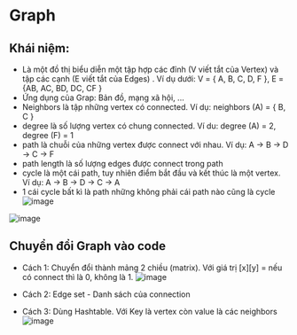 # Graph
## Khái niệm:
 - Là một đồ thị biểu diễn một tập hợp các đỉnh (V viết tắt của Vertex) và tập các cạnh (E viết tắt của Edges) . Ví dụ dưới: V = { A, B, C, D, F }, E = {AB, AC, BD, DC, CF }
 - Ứng dụng của Grap: Bản đồ, mạng xã hội, ...
 - Neighbors là tập những vertex có connected. Ví dụ: neighbors (A) = { B, C }
 - degree là số lượng vertex có chung connected. Ví du: degree (A) = 2, degree (F) = 1
 - path là chuỗi của những vertex được connect với nhau. Ví dụ: A -> B -> D -> C -> F
 - path length là số lượng edges được connect trong path
 - cycle là một cái path, tuy nhiên điểm bắt đầu và kết thúc là một vertex. Ví dụ: A -> B -> D -> C -> A
 - 1 cái cycle bất kì là path những không phải cái path nào cũng là cycle
![image](https://github.com/oxygen-batd/oxyGraph/assets/167840668/9b0222ec-c4b6-4b2f-b922-8af8db8434f2)

![image](https://github.com/oxygen-batd/oxyGraph/assets/167840668/adac7b7d-763b-4976-8463-ad43c4638667)


## Chuyển đổi Graph vào code
- Cách 1: Chuyển đổi thành mảng 2 chiều (matrix). Với giá trị [x][y] = nếu có connect thì là 0, không là 1.
  ![image](https://github.com/oxygen-batd/oxyGraph/assets/167840668/58b8f2ee-7558-4632-9e89-654e8f2389a7)

- Cách 2: Edge set - Danh sách của connection

- Cách 3: Dùng Hashtable. Với Key là vertex còn value là các neighbors
  ![image](https://github.com/oxygen-batd/oxyGraph/assets/167840668/64de5a2f-0954-49be-bd1a-c88e16632f7c)
